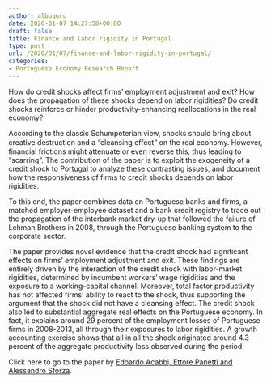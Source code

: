 ```yaml
---
author: albuquru
date: 2020-01-07 14:27:58+00:00
draft: false
title: Finance and labor rigidity in Portugal
type: post
url: /2020/01/07/finance-and-labor-rigidity-in-portugal/
categories:
- Portuguese Economy Research Report
---
```


How do credit shocks affect firms’ employment adjustment and exit? How does the propagation of these shocks depend on labor rigidities? Do credit shocks reinforce or hinder productivity-enhancing reallocations in the real economy?

According to the classic Schumpeterian view, shocks should bring about creative destruction and a “cleansing eﬀect” on the real economy. However, financial frictions might attenuate or even reverse this, thus leading to “scarring”. The contribution of the paper is to exploit the exogeneity of a credit shock to Portugal to analyze these contrasting issues, and document how the responsiveness of firms to credit shocks depends on labor rigidities.

To this end, the paper combines data on Portuguese banks and firms, a matched employer-employee dataset and a bank credit registry to trace out the propagation of the interbank market dry-up that followed the failure of Lehman Brothers in 2008, through the Portuguese banking system to the corporate sector.

The paper provides novel evidence that the credit shock had significant effects on firms’ employment adjustment and exit. These findings are entirely driven by the interaction of the credit shock with labor-market rigidities, determined by incumbent workers’ wage rigidities and the exposure to a working-capital channel. Moreover, total factor productivity has not affected firms’ ability to react to the shock, thus supporting the argument that the shock did not have a cleansing effect. The credit shock also led to substantial aggregate real effects on the Portuguese economy. In fact, it explains around 29 percent of the employment losses of Portuguese firms in 2008-2013, all through their exposures to labor rigidities. A growth accounting exercise shows that all in all the shock originated around 4.3 percent of the aggregate productivity loss observed during the period.

Click here to go to the paper by [Edoardo Acabbi, Ettore Panetti and Alessandro Sforza](https://econpapers.repec.org/paper/mdewpaper/0138.htm).
